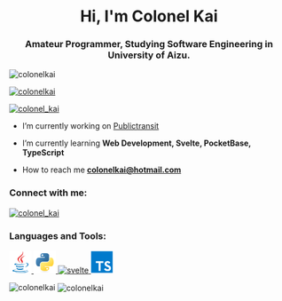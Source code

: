 <h1 align="center">Hi, I'm Colonel Kai</h1>
<h3 align="center">Amateur Programmer, Studying Software Engineering in University of Aizu.</h3>

<p align="left"> <img src="https://komarev.com/ghpvc/?username=colonelkai&label=Profile%20views&color=0e75b6&style=flat" alt="colonelkai" /> </p>

<p align="left"> <a href="https://github.com/ryo-ma/github-profile-trophy"><img src="https://github-profile-trophy.vercel.app/?username=colonelkai" alt="colonelkai" /></a> </p>

<p align="left"> <a href="https://twitter.com/colonel_kai" target="blank"><img src="https://img.shields.io/twitter/follow/colonel_kai?logo=twitter&style=for-the-badge" alt="colonel_kai" /></a> </p>

- I’m currently working on [Publictransit]([https://github.com/ColonelKai/stratham-mail-registrar-system](https://github.com/ColonelKai/PublicTransit))

- I’m currently learning **Web Development, Svelte, PocketBase, TypeScript**

- How to reach me **colonelkai@hotmail.com**

<h3 align="left">Connect with me:</h3>
<p align="left">
<a href="https://twitter.com/colonel_kai" target="blank"><img align="center" src="https://raw.githubusercontent.com/rahuldkjain/github-profile-readme-generator/master/src/images/icons/Social/twitter.svg" alt="colonel_kai" height="30" width="40" /></a>
</p>

<h3 align="left">Languages and Tools:</h3>
<p align="left"> <a href="https://www.java.com" target="_blank" rel="noreferrer"> <img src="https://raw.githubusercontent.com/devicons/devicon/master/icons/java/java-original.svg" alt="java" width="40" height="40"/> </a> <a href="https://www.python.org" target="_blank" rel="noreferrer"> <img src="https://raw.githubusercontent.com/devicons/devicon/master/icons/python/python-original.svg" alt="python" width="40" height="40"/> </a> <a href="https://svelte.dev" target="_blank" rel="noreferrer"> <img src="https://upload.wikimedia.org/wikipedia/commons/1/1b/Svelte_Logo.svg" alt="svelte" width="40" height="40"/> </a> <a href="https://www.typescriptlang.org/" target="_blank" rel="noreferrer"> <img src="https://raw.githubusercontent.com/devicons/devicon/master/icons/typescript/typescript-original.svg" alt="typescript" width="40" height="40"/> </a> </p>

<p><img align="left" src="https://github-readme-stats.vercel.app/api/top-langs?username=colonelkai&show_icons=true&locale=en&layout=compact" alt="colonelkai" /></p>

<p>&nbsp;<img align="center" src="https://github-readme-stats.vercel.app/api?username=colonelkai&show_icons=true&locale=en" alt="colonelkai" /></p>
